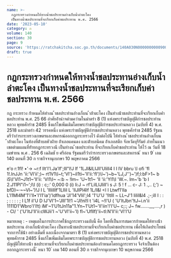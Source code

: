 ```yaml
---
name: >-
  กฎกระทรวงกำหนดให้ทางน้ำชลประทานอ่างเก็บน้ำลำตะโคง 
  เป็นทางน้ำชลประทานที่จะเรียกเก็บค่าชลประทาน พ.ศ. 2566
date: '2023-05-10'
category: ก
volume: 140
section: 30
page: 9
source: 'https://ratchakitcha.soc.go.th/documents/140A030N0000000000900.pdf'
draft: true
---
```


# กฎกระทรวงกำหนดให้ทางน้ำชลประทานอ่างเก็บน้ำลำตะโคง  เป็นทางน้ำชลประทานที่จะเรียกเก็บค่าชลประทาน พ.ศ. 2566

กฎ กระทรวง ก้ําหนดให้ทํางน ้ําชลประทํานอ่ํางเก็บน ้ําล้ําตะโคง เป็นทํางน้ําชลประทํานที่จะเรียกเก็บค่ําชลประทําน พ.ศ. 25 66 อําศัยอ้ํานําจตํามควํามในมําตรํา 8 (1) แห่งพระรําชบัญญัติกํารชลประทํานหลวง พุทธศักรําช 2485 ซึ่งแก้ไขเพิ่มเติมโดยพระรําชบัญญัติกํารชลประทํานหลวง (ฉบับที่ 4) พ.ศ. 2518 และมําตรํา 42 วรรคหนึ่ง แห่งพระรําชบัญญัติกํารชลประทํานหลวง พุทธศักรําช 2485 รัฐมนตรีว่ํากํารกระทรวงเกษตรและสหกรณ์ออกกฎกระทรวงไว้ ดังต่อไปนี ให้ทํางน ้ําชลประทํานอ่ํางเก็บน ้ําล้ําตะโคง ในท้องที่ต้ําบลหัวฝําย อ้ําเภอแคนดง และต้ําบลนิคม อ้ําเภอสตึก จังหวัดบุรีรัมย์ ภํายในแนวเขตตํามแผนที่ท้ํายกฎกระทรวงนี เป็นทํางน ้ําชลประทําน ที่จะเรียกเก็บค่ําชลประทําน ให้ไว้ ณ วันที่ 18 เมษํายน พ.ศ . 256 6 เฉลิมชั ย ศรีอ่อน รัฐมนตรีว่ํากํารกระทรวงเกษตรและสหกรณ์ ้ หนา 9 ่ เลม 140 ตอนที่ 30 ก ราชกิจจานุเบกษา 10 พฤษภาคม 2566

e'o r:1fl! •'-> ~r:f llt'l'l.Ja'lf';lll"l!J lf '1LJl&lLIJll'Ulill4 I I IV bbru \I ofi 'fl 1!.lnJJn 'ii:'Vl'ii';)~ rt1V1\l~t;'Vl')~iI1ti~'ll'ii:'fl')\l~')~b~'LJ,J'')~')f;l:bF>1~ b i5\I'Vl1~J1t1~'ll'ii: 'Vl1\I~ ~:b ~ !lm~ 'U~1t1~ 'll 'ii:'Yl1\I 'W.~. lm~'b 'b I 2.J11Pl"i1~';l\I (i) : c;:' 0,000 0 (i) li:J ~ rf'LilLIJlill'i s J: 5 ! f ... c- J: 1 .,.. (;') ~ bfD)~·~~Vl~')!J I L 'lllilllf'1Lllil L 'llJIPl4lf 1L/l&l <I I Ltwf1'lla L'l1Ml4M'1'i'll•'l'l1'ia')'ldfhua 'Jl'14'Vlil';l4 '1'U'U '!ltlll ~ LL~J'1 lilil&l4 .;-;ill I : : ; : : : : ; I L1f il'U D IJ'Vl'1~'Jlll'1l!1 ~'Jl!nl!I t 'i4L ~!l'U ( 'U'ltJbn'!tJ~i.n'ii 1111D1'Wbro'l'l!t) iM'~1'U1tJn11a"1.Yn~1'Ut1~'ll'iin'l'l'U~ c;:; J~ fw.......__,....,r ) - Cl/ ' ('U'ltJ'll'ii:cWJii'I ~'U'Vl'ii~'l) fl~'Ufllf)'ii~tl:N'll'ii:'Vl'l'U

หมายเหตุ : - เหตุผลในการประกาศใช้กฎกระทรวงฉบับนี้ คือ โดยที่เป็นการสมควรก้าหนดให้ทางน้้าชลประทาน อ่างเก็บน้้าล้าตะโคง เป็นทางน้้าชลประทานที่จะเรียกเก็บค่าชลประทาน เพื่อให้เกิดประโยชน์จากการใช้น้้า อย่างเต็มที่ และเนื่องจากมาตรา 8 (1) แห่งพระราชบัญญัติการชลประทานหลวง พุทธศักราช 2485 ซึ่งแก้ไขเพิ่มเติมโดยพระราชบัญญัติการชลประทานหลวง (ฉบับที่ 4) พ.ศ. 2518 บัญญัติให้ทางน้้า ชลประทานที่จะเรียกเก็บค่าชลประทานต้องก้าหนดโดยกฎกระทรวง จึงจ้าเป็นต้องออกกฎกระทรวงนี้ ้ หนา 10 ่ เลม 140 ตอนที่ 30 ก ราชกิจจานุเบกษา 10 พฤษภาคม 2566
